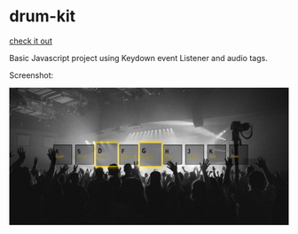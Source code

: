 # drum-kit

[check it out](https://divinenaman.github.io/drum-kit/)

Basic Javascript project using Keydown event Listener and audio tags.

Screenshot:

![Image of site](https://github.com/divinenaman/drum-kit/blob/master/img.png)
